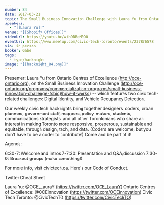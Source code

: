 ```yaml
---
number: 84
date: 2017-03-21
topic: The Small Business Innovation Challenge with Laura Yu from Ontario Centres of Excellence
speakers:
  - "[[Laura Yu]]"
venue: "[[Shopify Offices]]"
videoUrl: https://youtu.be/wih9DBeM0O0
eventUrl: https://www.meetup.com/civic-tech-toronto/events/237876578
via: in-person
booker: Gabe
tags:
  - type/hacknight
image: "[[hacknight_84.png]]"
---
```


Presenter: Laura Yu from Ontario Centres of Excellence (http://oce-ontario.org), on the Small Business Innovation Challenge (http://oce-ontario.org/programs/commercialization-programs/small-business-innovation-challenge-(sbic)/how-it-works) -- which features two civic tech-related challenges: Digital Identity, and Vehicle Occupancy Detection.

Our weekly civic tech hacknights bring together designers, coders, urban planners, government staff, mappers, policy-makers, students, communications strategists, and all other Torontonians who share an interest in making Toronto more responsive, prosperous, sustainable and equitable, through design, tech, and data. (Coders are welcome, but you don’t have to be a coder to contribute!) Come and be part of it!

Agenda:

6:30-7: Welcome and intros
7-7:30: Presentation and Q&A/discussion
7:30-9: Breakout groups (make something!)

For more info, visit civictech.ca. Here's our Code of Conduct.

Twitter Cheat Sheet

Laura Yu: @OCE_LauraY (https://twitter.com/OCE_LauraY)
Ontario Centres of Excellence: @OCEinnovation (https://twitter.com/OCEinnovation)
Civic Tech Toronto: @CivicTechTO (https://twitter.com/CivicTechTO)